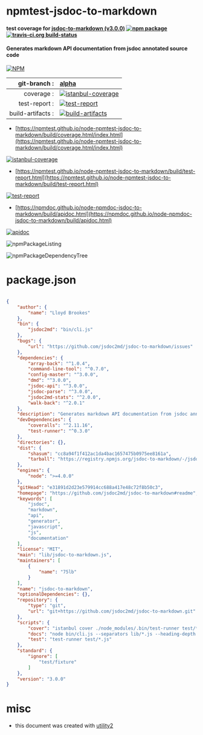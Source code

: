 # npmtest-jsdoc-to-markdown

#### test coverage for  [jsdoc-to-markdown (v3.0.0)](https://github.com/jsdoc2md/jsdoc-to-markdown#readme)  [![npm package](https://img.shields.io/npm/v/npmtest-jsdoc-to-markdown.svg?style=flat-square)](https://www.npmjs.org/package/npmtest-jsdoc-to-markdown) [![travis-ci.org build-status](https://api.travis-ci.org/npmtest/node-npmtest-jsdoc-to-markdown.svg)](https://travis-ci.org/npmtest/node-npmtest-jsdoc-to-markdown)

#### Generates markdown API documentation from jsdoc annotated source code

[![NPM](https://nodei.co/npm/jsdoc-to-markdown.png?downloads=true&downloadRank=true&stars=true)](https://www.npmjs.com/package/jsdoc-to-markdown)

| git-branch : | [alpha](https://github.com/npmtest/node-npmtest-jsdoc-to-markdown/tree/alpha)|
|--:|:--|
| coverage : | [![istanbul-coverage](https://npmtest.github.io/node-npmtest-jsdoc-to-markdown/build/coverage.badge.svg)](https://npmtest.github.io/node-npmtest-jsdoc-to-markdown/build/coverage.html/index.html)|
| test-report : | [![test-report](https://npmtest.github.io/node-npmtest-jsdoc-to-markdown/build/test-report.badge.svg)](https://npmtest.github.io/node-npmtest-jsdoc-to-markdown/build/test-report.html)|
| build-artifacts : | [![build-artifacts](https://npmtest.github.io/node-npmtest-jsdoc-to-markdown/glyphicons_144_folder_open.png)](https://github.com/npmtest/node-npmtest-jsdoc-to-markdown/tree/gh-pages/build)|

- [https://npmtest.github.io/node-npmtest-jsdoc-to-markdown/build/coverage.html/index.html](https://npmtest.github.io/node-npmtest-jsdoc-to-markdown/build/coverage.html/index.html)

[![istanbul-coverage](https://npmtest.github.io/node-npmtest-jsdoc-to-markdown/build/screenCapture.buildCi.browser.%252Ftmp%252Fbuild%252Fcoverage.lib.html.png)](https://npmtest.github.io/node-npmtest-jsdoc-to-markdown/build/coverage.html/index.html)

- [https://npmtest.github.io/node-npmtest-jsdoc-to-markdown/build/test-report.html](https://npmtest.github.io/node-npmtest-jsdoc-to-markdown/build/test-report.html)

[![test-report](https://npmtest.github.io/node-npmtest-jsdoc-to-markdown/build/screenCapture.buildCi.browser.%252Ftmp%252Fbuild%252Ftest-report.html.png)](https://npmtest.github.io/node-npmtest-jsdoc-to-markdown/build/test-report.html)

- [https://npmdoc.github.io/node-npmdoc-jsdoc-to-markdown/build/apidoc.html](https://npmdoc.github.io/node-npmdoc-jsdoc-to-markdown/build/apidoc.html)

[![apidoc](https://npmdoc.github.io/node-npmdoc-jsdoc-to-markdown/build/screenCapture.buildCi.browser.%252Ftmp%252Fbuild%252Fapidoc.html.png)](https://npmdoc.github.io/node-npmdoc-jsdoc-to-markdown/build/apidoc.html)

![npmPackageListing](https://npmtest.github.io/node-npmtest-jsdoc-to-markdown/build/screenCapture.npmPackageListing.svg)

![npmPackageDependencyTree](https://npmtest.github.io/node-npmtest-jsdoc-to-markdown/build/screenCapture.npmPackageDependencyTree.svg)



# package.json

```json

{
    "author": {
        "name": "Lloyd Brookes"
    },
    "bin": {
        "jsdoc2md": "bin/cli.js"
    },
    "bugs": {
        "url": "https://github.com/jsdoc2md/jsdoc-to-markdown/issues"
    },
    "dependencies": {
        "array-back": "^1.0.4",
        "command-line-tool": "^0.7.0",
        "config-master": "^3.0.0",
        "dmd": "^3.0.0",
        "jsdoc-api": "^3.0.0",
        "jsdoc-parse": "^3.0.0",
        "jsdoc2md-stats": "^2.0.0",
        "walk-back": "^2.0.1"
    },
    "description": "Generates markdown API documentation from jsdoc annotated source code",
    "devDependencies": {
        "coveralls": "^2.11.16",
        "test-runner": "^0.3.0"
    },
    "directories": {},
    "dist": {
        "shasum": "cc8a94f1f412ac1da4bac1657475b0975ee8161a",
        "tarball": "https://registry.npmjs.org/jsdoc-to-markdown/-/jsdoc-to-markdown-3.0.0.tgz"
    },
    "engines": {
        "node": ">=4.0.0"
    },
    "gitHead": "e31891d2d23e579914cc688a417e48c72f8b50c3",
    "homepage": "https://github.com/jsdoc2md/jsdoc-to-markdown#readme",
    "keywords": [
        "jsdoc",
        "markdown",
        "api",
        "generator",
        "javascript",
        "js",
        "documentation"
    ],
    "license": "MIT",
    "main": "lib/jsdoc-to-markdown.js",
    "maintainers": [
        {
            "name": "75lb"
        }
    ],
    "name": "jsdoc-to-markdown",
    "optionalDependencies": {},
    "repository": {
        "type": "git",
        "url": "git+https://github.com/jsdoc2md/jsdoc-to-markdown.git"
    },
    "scripts": {
        "cover": "istanbul cover ./node_modules/.bin/test-runner test/*.js && cat coverage/lcov.info | ./node_modules/.bin/coveralls && rm -rf coverage; echo",
        "docs": "node bin/cli.js --separators lib/*.js --heading-depth 1 --template jsdoc2md/API.hbs > docs/API.md; echo ",
        "test": "test-runner test/*.js"
    },
    "standard": {
        "ignore": [
            "test/fixture"
        ]
    },
    "version": "3.0.0"
}
```



# misc
- this document was created with [utility2](https://github.com/kaizhu256/node-utility2)
